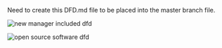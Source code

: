 Need to create this DFD.md file to be placed into the master branch file. 













![new manager included dfd](https://cloud.githubusercontent.com/assets/21319985/18731565/46065e8e-8022-11e6-825c-0fd7317b1c55.PNG)


![open source software dfd](https://cloud.githubusercontent.com/assets/21319985/18850841/e99addba-83fe-11e6-8ff6-6e0518202bb9.PNG)
